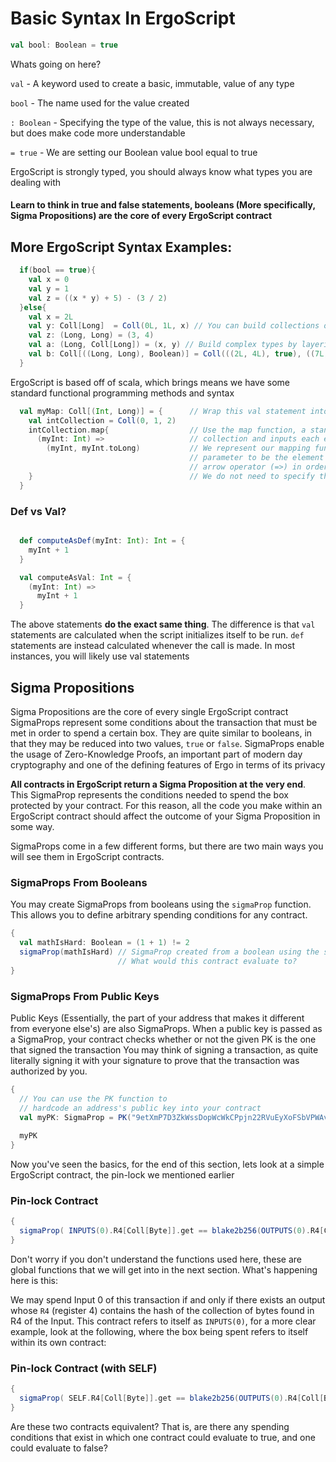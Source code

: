 
  # Basic Syntax In ErgoScript
  ```scala
  val bool: Boolean = true
  ```
  Whats going on here?

  `val` - A keyword used to create a basic, immutable, value of any type

  `bool` - The name used for the value created

  `: Boolean` - Specifying the type of the value, this is not always necessary, but does make code more understandable
  
   `= true` - We are setting our Boolean value bool equal to true

  ErgoScript is strongly typed, you should always know what types you are dealing with

  #### Learn to think in true and false statements, booleans (More specifically, Sigma Propositions) are the core of every ErgoScript contract

  ## More ErgoScript Syntax Examples:
```scala
  if(bool == true){
    val x = 0
    val y = 1
    val z = ((x * y) + 5) - (3 / 2)
  }else{
    val x = 2L
    val y: Coll[Long]  = Coll(0L, 1L, x) // You can build collections of elements
    val z: (Long, Long) = (3, 4)
    val a: (Long, Coll[Long]) = (x, y) // Build complex types by layering together pairs and colls
    val b: Coll[((Long, Long), Boolean)] = Coll(((2L, 4L), true), ((7L, 2L), false))
  }
```
  ErgoScript is based off of scala, which brings means we have some standard functional programming methods and syntax
```scala
  val myMap: Coll[(Int, Long)] = {      // Wrap this val statement into a function that returns a collection of integers that map to longs
    val intCollection = Coll(0, 1, 2)
    intCollection.map{                  // Use the map function, a standard FP method that iterates through the entire
      (myInt: Int) =>                   // collection and inputs each element through a function to return a collection of outputs.
        (myInt, myInt.toLong)           // We represent our mapping function using a Lambda expression, we define the
                                        // parameter to be the element of our collection (an Int), then use the
                                        // arrow operator (=>) in order to show how our parameter maps to an output.
    }                                   // We do not need to specify the return value with a keyword
  }
```
  ### Def vs Val?

```scala

  def computeAsDef(myInt: Int): Int = {
    myInt + 1
  }

  val computeAsVal: Int = {
    (myInt: Int) =>
      myInt + 1
  }
  ```

  The above statements **do the exact same thing**. The difference is that `val` statements are calculated when the script
  initializes itself to be run. `def` statements are instead calculated whenever the call is made.
  In most instances, you will likely use val statements

  ## Sigma Propositions
  Sigma Propositions are the core of every single ErgoScript contract
  SigmaProps represent some conditions about the transaction that must be met in order to spend a certain box.
  They are quite similar to booleans, in that they may be reduced into two values, `true` or `false`.
  SigmaProps enable the usage of Zero-Knowledge Proofs, an important part of modern day cryptography and one of the
  defining features of Ergo in terms of its privacy
    
**All contracts in ErgoScript return a Sigma Proposition at the very end**. This SigmaProp represents the conditions needed
to spend the box protected by your contract. For this reason, all the code you make within an ErgoScript
contract should affect the outcome of your Sigma Proposition in some way.

  SigmaProps come in a few different forms, but there are two main ways you will see them in ErgoScript contracts.

### SigmaProps From Booleans
You may create SigmaProps from booleans using the `sigmaProp` function. This
allows you to define arbitrary spending conditions for any contract.
```scala
{
  val mathIsHard: Boolean = (1 + 1) != 2
  sigmaProp(mathIsHard) // SigmaProp created from a boolean using the sigmaProp function
                        // What would this contract evaluate to?
}
```
### SigmaProps From Public Keys
Public Keys (Essentially, the part of your address that makes it different from everyone else's)
are also SigmaProps. When a public key is passed as a SigmaProp, your contract checks whether or
not the given PK is the one that signed the transaction
You may think of signing a transaction, as quite literally signing it with your signature to prove
that the transaction was authorized by you.
```scala
{
  // You can use the PK function to
  // hardcode an address's public key into your contract
  val myPK: SigmaProp = PK("9etXmP7D3ZkWssDopWcWkCPpjn22RVuEyXoFSbVPWAvvzDbcDXE") 
                                                                                  
  myPK
}
```

Now you've seen the basics, for the end of this section, lets look at a simple ErgoScript contract, the pin-lock
we mentioned earlier

### Pin-lock Contract
```scala
{
  sigmaProp( INPUTS(0).R4[Coll[Byte]].get == blake2b256(OUTPUTS(0).R4[Coll[Byte]].get) )
}
```
Don't worry if you don't understand the functions used here, these are global functions that we will
get into in the next section.
What's happening here is this:

We may spend Input 0 of this transaction if and only if there exists an output whose `R4` (register 4)
contains the hash of the collection of bytes found in R4 of the Input.
This contract refers to itself as `INPUTS(0)`,
for a more clear example, look at the following, where the box being spent refers to itself within its own contract:

### Pin-lock Contract (with SELF)
```scala
{
  sigmaProp( SELF.R4[Coll[Byte]].get == blake2b256(OUTPUTS(0).R4[Coll[Byte]].get) )
}
```

Are these two contracts equivalent?
That is, are there any spending conditions that exist in which one contract could evaluate to true, and one could evaluate to false?